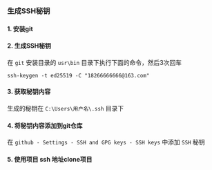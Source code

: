 ### 生成SSH秘钥
#### 1. 安装git

#### 2. 生成SSH秘钥
在 `git` 安装目录的 `usr\bin` 目录下执行下面的命令，然后3次回车

```
ssh-keygen -t ed25519 -C "18266666666@163.com"
```

#### 3. 获取秘钥内容
生成的秘钥在 `C:\Users\用户名\.ssh` 目录下


#### 4. 将秘钥内容添加到git仓库
在 `github - Settings - SSH and GPG keys - SSH keys` 中添加 `SSH` 秘钥


#### 5. 使用项目 ssh 地址clone项目



